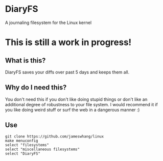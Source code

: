# DiaryFS
A journaling filesystem for the Linux kernel

# This is still a work in progress!


## What is this?
DiaryFS saves your diffs over past 5 days and keeps them all. 


## Why do I need this?
You don't need this if you don't like doing stupid things or don't like an additional degree of robustness to your file system. I would recommend it if you like doing weird stuff or surf the web in a dangerous manner :) 


## Use

```
git clone https://github.com/jameswhang/linux
make menuconfig
select "filesystems" 
select "miscellaneous filesystems"
select "DiaryFS"
```
